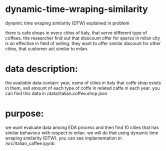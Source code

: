 # dynamic-time-wraping-similarity
dynamic time wraping similarity (DTW) explained in problem

there is cafe shops in every cities of italy, that serve different type of coffees. the researcher find out that disscount offer for sperso in milan city is so effective in field of selling. they want to offer similar discount for other cities, that customer act similar to milan.

# data description:
the available data contain: year, name of cities in italy that coffe shop exists in them,  sell amount of each type of coffe in related caffe in each year. you can find this data in /data/italianـcoffeeـshop.json

# purpose:
we want evaluate data among EDA process and then find 10 cities that has similar behaviour with respect to milan. we will do that using  dynamic time wraping similarity (DTW). you can see implementation in /src/italian_caffee.ipynb
